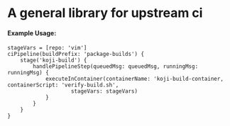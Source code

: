 # A general library for upstream ci

#### Example Usage:
```
stageVars = [repo: 'vim']
ciPipeline(buildPrefix: 'package-builds') {
    stage('koji-build') {
        handlePipelineStep(queuedMsg: queuedMsg, runningMsg: runningMsg) {
            executeInContainer(containerName: 'koji-build-container, containerScript: 'verify-build.sh',
                    stageVars: stageVars)
            }
        }
    }
}
```